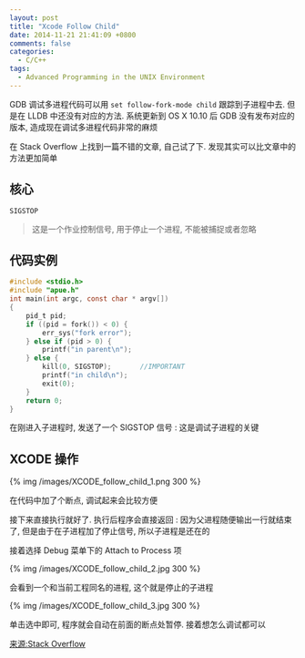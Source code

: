 ```yaml
---
layout: post
title: "Xcode Follow Child"
date: 2014-11-21 21:41:09 +0800
comments: false
categories:
  - C/C++
tags:
  - Advanced Programming in the UNIX Environment
---
```





GDB 调试多进程代码可以用 `set follow-fork-mode child` 跟踪到子进程中去. 但是在 LLDB 中还没有对应的方法. 系统更新到 OS X 10.10 后 GDB 没有发布对应的版本, 造成现在调试多进程代码非常的麻烦  

在 Stack Overflow 上找到一篇不错的文章, 自己试了下. 发现其实可以比文章中的方法更加简单  
<!--more-->

## 核心

	SIGSTOP

> 这是一个作业控制信号, 用于停止一个进程, 不能被捕捉或者忽略

## 代码实例

```c
#include <stdio.h>
#include "apue.h"
int main(int argc, const char * argv[])
{
    pid_t pid;
    if ((pid = fork()) < 0) {
        err_sys("fork error");
    } else if (pid > 0) {
        printf("in parent\n");
    } else {
        kill(0, SIGSTOP);		//IMPORTANT
        printf("in child\n");
        exit(0);
    }
    return 0;
}
```

在刚进入子进程时, 发送了一个 SIGSTOP 信号 : 这是调试子进程的关键

## XCODE 操作

{% img /images/XCODE_follow_child_1.png 300 %}


在代码中加了个断点, 调试起来会比较方便  

接下来直接执行就好了. 执行后程序会直接返回 : 因为父进程随便输出一行就结束了, 但是由于在子进程加了停止信号, 所以子进程是还在的  

接着选择 Debug 菜单下的 Attach to Process 项

{% img /images/XCODE_follow_child_2.jpg 300 %}


会看到一个和当前工程同名的进程, 这个就是停止的子进程

{% img /images/XCODE_follow_child_3.jpg 300 %}


单击选中即可, 程序就会自动在前面的断点处暂停. 接着想怎么调试都可以

[来源:Stack Overflow](http://stackoverflow.com/questions/20161144/command-line-application-how-to-attach-a-child-process-to-xcode-debugger)
